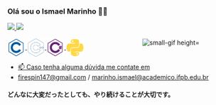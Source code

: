 <link rel="stylesheet" href="https://cdn.jsdelivr.net/gh/devicons/devicon@v2.13.0/devicon.min.css">

### Olá sou o Ismael Marinho 🐱‍👤
 <div>
  <a href="https://github.com/smalljooj">
  <img height="180em" src="https://github-readme-stats.vercel.app/api?username=smalljooj&show_icons=true&theme=gruvbox&include_all_commits=true&count_private=true"/>
  <img height="180em" src="https://github-readme-stats.vercel.app/api/top-langs/?username=smalljooj&layout=compact&langs_count=7&theme=gruvbox"/>
</div>
  
<div style="display: inline_block"><br>
  <img align="center" alt="small-C height="30" width="40" src="https://github.com/devicons/devicon/blob/master/icons/c/c-line.svg">
  <img align="center" alt="small-C++ height="30" width="40" src="https://github.com/devicons/devicon/blob/master/icons/cplusplus/cplusplus-line.svg">
  <img align="center" alt="small-C height="30" width="40" src="https://github.com/devicons/devicon/blob/master/icons/csharp/csharp-line.svg">
  <img align="center" alt="small-C height="30" width="40" src="https://github.com/devicons/devicon/blob/master/icons/python/python-plain.svg">
<img align="right" alt="small-gif height="300" width="200" src="https://mir-s3-cdn-cf.behance.net/project_modules/disp/a444f336714977.573119858ca7f.gif">                                                                                                                           
</div>
  
- 📫 Caso tenha alguma dúvida me contate em
- firespin147@gmail.com / marinho.ismael@academico.ifpb.edu.br 
 
 #### どんなに大変だったとしても、やり続けることが大切です。



